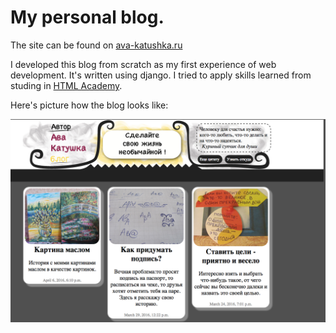 # My personal blog.
The site can be found on [ava-katushka.ru](http://ava-katushka.ru/)

I developed this blog from scratch as my first experience of web development. 
It's written using django. I tried to apply skills learned from studing in [HTML Academy](https://htmlacademy.ru/).

Here's picture how the blog looks like:

![Blog screetshoot](https://github.com/ava-katushka/avakatushka/blob/master/static/blog/blog-look.png)

